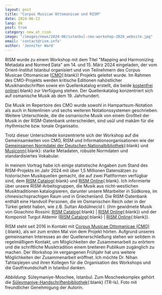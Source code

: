 ```yaml
---
layout: post
title: "Corpus Musicae Ottomanicae und RISM"
date: 2024-06-13
lang: de
post: true
category: new_at_rism
image: "/images/news/2024-06/istanbul-cmo-workshop-2024_website.jpg"
email: 'contact@rism.info'
author: 'Jennifer Ward'
---
```


RISM wurde zu einem Workshop mit dem Titel "Mapping and Harmonizing Metadata and Normed Data" am 14. und 15. März 2024 eingeladen, der vom Orient-Institut Istanbul organisiert und von Teilnehmern des Corpus Musicae Ottomanicae ([CMO](https://www.oiist.org){:blank}) Projekts geleitet wurde. Im Rahmen des CMO-Projekts werden kritische Editionen nahöstlicher Musikhandschriften sowie ein Quellenkatalog erstellt, die beide [kostenfrei online](https://corpus-musicae-ottomanicae.de/content/index.xml){:blank} zur Verfügung stehen. Der Quellenkatalog konzentriert sich auf osmanische Musik ab dem 19. Jahrhundert.

Die Musik im Repertoire des CMO wurde sowohl in Hampartsum-Notation als auch in Notenlinien und sechs weiteren Notationssystemen geschrieben. Weitere Unterschiede, die die osmanische Musik von einem Großteil der Musik in der RISM-Datenbank unterscheiden, sind usûl und makâm für die rhythmische bzw. tonale Organisatio.

Trotz dieser Unterschiede konzentrierte sich der Workshop auf die Gemeinsamkeiten von CMO, RISM und Informationsorganisationen wie der [Gemeinsamen Normdatei der Deutschen Nationalbibliothek](https://www.dnb.de/DE/Professionell/Standardisierung/GND/gnd_node.html){:blank} und [Musiconn](https://www.musiconn.de/){:blank}: starke Metadaten, robuste Normdaten und standardisiertes Vokabular.  

In meinem Vortrag habe ich einige statistische Angaben zum Stand des RISM-Projekts im Jahr 2024 mit über 1,5 Millionen Datensätzen zu historischen Musikquellen gemacht, die auf zwei Plattformen verfügbar sind, dem [RISM Catalog](https://opac.rism.info/){:blank} und [RISM Online](https://rism.online/){:blank}. Ich informierte über unsere RISM-Arbeitsgruppen, die Musik aus nicht-westlichen Musiktraditionen katalogisieren, darunter unsere Mitarbeiter in Südkorea, im chinesischsprachigen Raum und in Griechenland. Die RISM-Datenbank enthält eine Handvoll Personen, die im Osmanischen Reich oder in der Türkei gelebt haben, wie z.B. Sultan Abdülmecid I. (ihm gewidmete Musik von Gioachino Rossini: [RISM Catalog](https://opac.rism.info/search?id=850711614&View=rism){:blank} \| [RISM Online](https://rism.online/sources/850711614){:blank}) und der Komponist Turgut Aldemir ([RISM Catalog](https://opac.rism.info/metaopac/perma.do?v=rism&q=-1%3d%22pe41014926%22){:blank} \| [RISM Online](https://rism.online/people/41014926){:blank}). 

RISM steht seit 2016 in Kontakt mit [Corpus Musicae Ottomanicae (CMO)](/electronic_resources/2016/04/04/corpus-musicae-ottomanicae-critical-editions-of.html){:blank}, als wir zum ersten Mal von dem Projekt hörten. Aufgrund unseres gemeinsamen Interesses an der Quellenerschließung stehen wir seitdem in regelmäßigem Kontakt, um Möglichkeiten der Zusammenarbeit zu erörtern und die schriftliche Musiktradition einem breiteren Publikum zugänglich zu machen. Der Workshop im vergangenen Frühjahr hat uns weitere Möglichkeiten der Zusammenarbeit eröffnet. Ich möchte Dr. Nihan Tahtaişleyen und ihren Kollegen für die Organisation des Workshops und die Gastfreundschaft in Istanbul danken.

_Abbildung_: Süleymaniye-Moschee, Istanbul. Zum Moscheekomplex gehört die [Süleymaniye-Handschriftenbibliothek](https://suleymaniye.yek.gov.tr//Home){:blank} (TR-Is). Foto mit freundlicher Genehmigung der Autorin.
